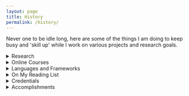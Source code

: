 ```yaml
---
layout: page
title: History
permalink: /history/
---
```

<!-- For styles with static names... -->
<link href="{{ "/assets/css/style.css" | relative_url }}" rel="stylesheet">

<!-- 'Current' List -->
  <p> Never one to be idle long, here are some of the things I am doing to keep busy and 'skill up' while I work on various projects and research goals.
<details>
  <summary>
    Research
  </summary>
    <div>
        <ul>
          <li>Work in Progress</li>
        </ul>
    </div>
  </details>

  <details>
    <summary>
      Online Courses
    </summary>
    <div>

      <ul>
        <li>
          [IP] <a href='https://www.coursera.org/specializations/data-structures-algorithms'>UCSD -
            Data Structures and Algorithms Specialization @Coursera</a>
        </li>

        <li>
          [IP] <a href='https://www.edx.org/course/cs50s-introduction-to-computer-science'>Harvard -
            CS50 - Introduction to Computer Science @edX</a>
        </li>
        <li>[IP] <a href='https://www.datacamp.com/tracks/data-scientist-with-python'>Python for Data
            Science Track @DataCamp</a>
        </li>
        <li>[CP] Machine Learning, Andrew Ng, @Coursera (Certificate)
        </li>
        <li>
          [OH] <a href='https://berkeley-stat159-f17.github.io/stat159-f17/'>Reproducible
            Computational Science: Berkeley, Fernando Perez</a>
        </li>
        <li>
          [OH] <a href='https://www.edx.org/course/introduction-to-devops-transforming-and-improving-operations'>Introduction
            to DevOps, Transforming and Improving Operations</a>
        </li>
        <li>
          <h5> OH = 'on hold'; IP = 'in progress'; CP = 'complete'</h5>
        </li>
      </ul>
    </div>
  </details>
<!-- End Activities -->
<details>
<summary>
  Languages and Frameworks
</summary>
<div>
  <ul>
    <li>Python: Learning since December 2018 - 4/10</li>
    <ul>
      <li>pandas, matplotlib.pyplot, sk-learn, statsmodels, numpy, visulaization</li>

    </ul>
    <li>@CS50 - C, C++, Java, JavaScript, HTML, CSS - 1/10</li>

    <li>Octave/MATLAB: Machine Learning @Coursera - 5/10</li>

  </ul>
</div>
</details>

<details>
<summary>
On My Reading List
</summary>
<div>
<!-- start 'Active Reading List' -->
<ul>

  <ul style='list-style: none; '>
    <li>W.F. Filho, Computer Science Distilled, 2017.</li>
    <li>J.V. Guttag, J.V. Guttag, Introduction to Computation and Programming Using Python, 2013.</li>
    <li>G. James, D. Witten, D. Witten, T. Hastie, R. Tibshirani, An Introduction to Statistical Learning,
      2015.</li>
    <li>Z.A. Shaw, LEARN PYTHON 3 THE HARD WAY, 2017.</li>
    <li>D.D. Wackerly, W. Mendenhall III, R.L. Shaeffer, Mathematical Statistics with Applications, 2017.
    </li>
    <li>Numerical Analysis, (2010) 1–895.</li>
    <li>D.A. Freedman, Statistical Models, 2009.</li>
    <li>A.B. Downey, Think Bayes, 2013.</li>
    <li>A.B. Downey, Think Python, 2E, (2015) 1–291.</li>
    <li>A.B. Downey, Think Stats, 2014.</li>
    <li>T. Hastie, R. Tibshirani, J. Friedman, The Elements of Statistical Learning, 2013. </li>
    <li>Information Theory, Inference, and Learning Algorithms, (2003) 1–640.</li>

  </ul>
</ul>
<!-- end 'Active Reading List' -->
</div>
</details>
<!-- end 'Current' List -->


<!-- 'Credentials' List -->

<details>

<summary>
  Credentials
</summary>
<div>

      <h4>
        BA Specialization Pure and Applied Mathematics, Concordia University, 2018
      </h4>

      <table border="0" class="dataframe">
        <thead>
          <tr style="text-align: center;">
            <th>Course Number</th>
            <th>Description</th>
          </tr>
        </thead>
        <tbody>
          <tr>
            <td>FRAN 305</td>
            <td>COMMUNICATION ORALE</td>
          </tr>
          <tr>
            <td>GEOL 210</td>
            <td>INTRODUCTION TO THE EARTH</td>
          </tr>
          <tr>
            <td>MAST 217</td>
            <td>INTRO/MATHEMATICAL THINKING</td>
          </tr>
          <tr>
            <td>MAST 219</td>
            <td>MULTIVARIABLE CALCULUS II</td>
          </tr>
          <tr>
            <td>MECH 211</td>
            <td>MECHANICAL ENGR. DRAWING</td>
          </tr>
          <tr>
            <td>GEOL 208</td>
            <td>THE EARTH, MOON AND PLANETS</td>
          </tr>
          <tr>
            <td>MATH 252</td>
            <td>LINEAR ALGEBRA II</td>
          </tr>
          <tr>
            <td>MATH 365</td>
            <td>ANALYSIS II</td>
          </tr>
          <tr>
            <td>STAT 249</td>
            <td>PROBABILITY I</td>
          </tr>
          <tr>
            <td>MATH 366</td>
            <td>COMPLEX ANALYSIS I</td>
          </tr>
          <tr>
            <td>MATH 369</td>
            <td>ABSTRACT ALGEBRA I</td>
          </tr>
          <tr>
            <td>MATH 392</td>
            <td>ELEMENTARY NUMBER THEORY</td>
          </tr>
          <tr>
            <td>MATH 475</td>
            <td>TOPIC: DISCRETE DYNAMICAL SYSTEMS</td>
          </tr>
          <tr>
            <td>MATH 252</td>
            <td>LINEAR ALGEBRA II</td>
          </tr>
          <tr>
            <td>MATH 467</td>
            <td>MEASURE THEORY</td>
          </tr>
          <tr>
            <td>MATH 470</td>
            <td>ABSTRACT ALGEBRA II</td>
          </tr>
          <tr>
            <td>MATH 494</td>
            <td>TOPIC: SET THEORY</td>
          </tr>
          <tr>
            <td>MATH 354</td>
            <td>NUMERICAL ANALYSIS</td>
          </tr>
          <tr>
            <td>MATH 370</td>
            <td>ORDINARY DIFFERENTIAL EQUAT.</td>
          </tr>
          <tr>
            <td>MATH 464</td>
            <td>REAL ANALYSIS</td>
          </tr>
          <tr>
            <td>MATH 494</td>
            <td>TOPIC: ALGEBRAIC NUMBER THEORY</td>
          </tr>
          <tr>
            <td>MATH 457</td>
            <td>FIELDS AND GALOIS THEORY</td>
          </tr>
          <tr>
            <td>MATH 494</td>
            <td>TOPIC: RANDOM MATRICES</td>
          </tr>
        </tbody>
      </table>
        <p>NB: This table was constructed using the script located <a href='
https://github.com/babyalgebraist/babyalgebraist.github.io/blob/master/assets/scripts/course_hist_nb.py'>here</a>.</p>

          <h3>
            BA History and Philosophy of Science, McGill University, 2001
          </h3>


  <!-- end 'Credentials' List -->
</div>
</details>


<details>
<summary>
Accomplishments
</summary>
<!-- start 'Accomplishmets' List -->
<div>
  <ul>
    <li>
      <h3>
        Trans-Atlantic Crossing, 2014
      </h3>
    </li>
    <ul>
      <li>GPS Track Link to Come
      </li>
    </ul>
  </ul>
  </div>
</details>

<!-- end 'Accomplishmets' List -->
